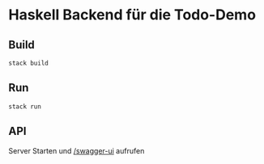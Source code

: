 # Haskell Backend für die Todo-Demo

## Build

    stack build

## Run

    stack run

## API

Server Starten und [/swagger-ui](http://leastfixedpoint.net/todo/swagger-ui) aufrufen
